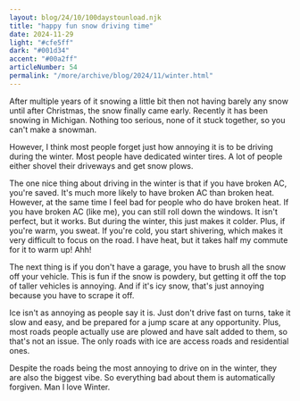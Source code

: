 ```yaml
---
layout: blog/24/10/100daystounload.njk
title: "happy fun snow driving time"
date: 2024-11-29
light: "#cfe5ff"
dark: "#001d34"
accent: "#00a2ff"
articleNumber: 54
permalink: "/more/archive/blog/2024/11/winter.html"
---
```

After multiple years of it snowing a little bit then not having barely any snow until after Christmas, the snow finally came early. Recently it has been snowing in Michigan. Nothing too serious, none of it stuck together, so you can't make a snowman.

However, I think most people forget just how annoying it is to be driving during the winter. Most people have dedicated winter tires. A lot of people either shovel their driveways and get snow plows.

The one nice thing about driving in the winter is that if you have broken AC, you're saved. It's much more likely to have broken AC than broken heat. However, at the same time I feel bad for people who do have broken heat. If you have broken AC (like me), you can still roll down the windows. It isn't perfect, but it works. But during the winter, this just makes it colder. Plus, if you're warm, you sweat. If you're cold, you start shivering, which makes it very difficult to focus on the road. I have heat, but it takes half my commute for it to warm up! Ahh!

The next thing is if you don't have a garage, you have to brush all the snow off your vehicle. This is fun if the snow is powdery, but getting it off the top of taller vehicles is annoying. And if it's icy snow, that's just annoying because you have to scrape it off.

Ice isn't as annoying as people say it is. Just don't drive fast on turns, take it slow and easy, and be prepared for a jump scare at any opportunity. Plus, most roads people actually use are plowed and have salt added to them, so that's not an issue. The only roads with ice are access roads and residential ones.

Despite the roads being the most annoying to drive on in the winter, they are also the biggest vibe. So everything bad about them is automatically forgiven. Man I love Winter.